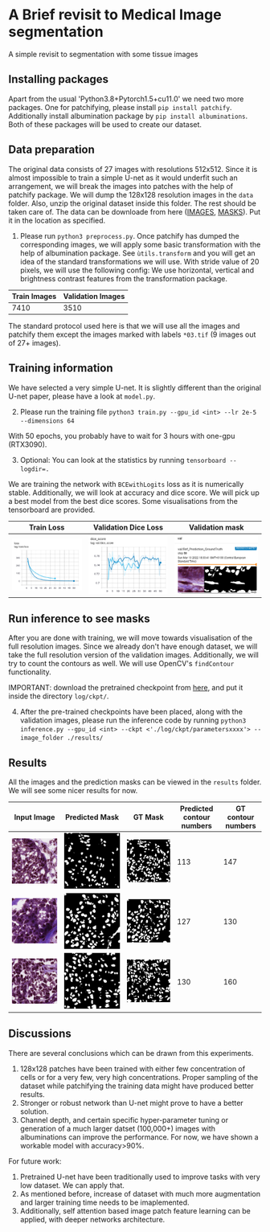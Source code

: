 # A Brief revisit to Medical Image segmentation
A simple revisit to segmentation with some tissue images

## Installing packages
Apart from the usual 'Python3.8+Pytorch1.5+cu11.0' we need two more packages. One for patchifying, please install `pip install patchify`. Additionally install albumination package by `pip install albuminations`. Both of these packages will be used to create our dataset. 

## Data preparation
The original data consists of 27 images with resolutions 512x512. Since it is almost impossible to train a simple U-net as it would underfit such an arrangement, we will break the images into patches with the help of patchify package. We will dump the 128x128 resolution images in the `data` folder. Also, unzip the original dataset inside this folder. The rest should be taken care of. The data can be downloade from here ([IMAGES](https://1drv.ms/u/s!AvcSUk4cS8jDl05GE9eEA5Wl8kSl?e=bO0wwM), [MASKS](https://1drv.ms/u/s!AvcSUk4cS8jDl02rx3obn3RmpYKW?e=XdB2FI)). Put it in the location as specified. 
1. Please run `python3 preprocess.py`.
Once patchify has dumped the corresponding images, we will apply some basic transformation with the help of albumination package. See `ùtils.transform` and you will get an idea of the standard transformations we will use. With stride value of 20 pixels, we will use the following config:
We use horizontal, vertical and brightness contrast features from the transformation package.

Train Images|Validation Images|
--- |--- |
7410 |3510 |

The standard protocol used here is that we will use all the images and patchify them except the images marked with labels `*03.tif` (9 images out of 27+ images).

## Training information
We have selected a very simple U-net. It is slightly different than the original U-net paper, please have a look at `model.py`. 

2. Please run the training file `python3 train.py --gpu_id <int> --lr 2e-5 --dimensions 64`

With 50 epochs, you probably have to wait for 3 hours with one-gpu (RTX3090). 

3. Optional: You can look at the statistics by running `tensorboard --logdir=.`

We are training the network with `BCEwithLogits` loss as it is numerically stable. Additionally, we will look at accuracy and dice score. We will pick up a best model from the best dice scores. Some visualisations from the tensorboard are provided. 

Train Loss|Validation Dice Loss| Validation mask |
--- |--- |--- |
![alt text](https://github.com/aribryan/segmentation_revisit/blob/main/images/training_segmentation.png) |![alt text](https://github.com/aribryan/segmentation_revisit/blob/main/images/val_dice.png)|![alt text](https://github.com/aribryan/segmentation_revisit/blob/main/images/tensorboard_crop.png)|

## Run inference to see masks
After you are done with training, we will move towards visualisation of the full resolution images. Since we already don't have enough dataset, we will take the full resolution version of the validation images. Additionally, we will try to count the contours as well. We will use OpenCV's `findContour` functionality.

IMPORTANT: download the pretrained checkpoint from [here](https://1drv.ms/u/s!AvcSUk4cS8jDmAiySnjU_1R485pj?e=qHkcQa), and put it inside the directory `log/ckpt/`.

4. After the pre-trained checkpoints have been placed, along with the validation images, please run the inference code by running `python3 inference.py --gpu_id <int> --ckpt <'./log/ckpt/parametersxxxx'> --image_folder ./results/`

## Results
All the images and the prediction masks can be viewed in the `results` folder. We will see some nicer results for now. 

Input Image|Predicted Mask|GT Mask |Predicted contour numbers|GT contour numbers|
--- |--- |--- |--- |--- |
![alt text](https://github.com/aribryan/segmentation_revisit/blob/main/results/gb_1.0.png) |![alt text](https://github.com/aribryan/segmentation_revisit/blob/main/results/prediction_1.0.png)|![alt text](https://github.com/aribryan/segmentation_revisit/blob/main/results/gt_1.0.png)| 113| 147|
![alt text](https://github.com/aribryan/segmentation_revisit/blob/main/results/gb_4.0.png) |![alt text](https://github.com/aribryan/segmentation_revisit/blob/main/results/prediction_4.0.png)|![alt text](https://github.com/aribryan/segmentation_revisit/blob/main/results/gt_4.0.png)| 127| 130|
![alt text](https://github.com/aribryan/segmentation_revisit/blob/main/results/gb_5.0.png) |![alt text](https://github.com/aribryan/segmentation_revisit/blob/main/results/prediction_5.0.png)|![alt text](https://github.com/aribryan/segmentation_revisit/blob/main/results/gt_5.0.png)| 130| 160|

## Discussions
There are several conclusions which can be drawn from this experiments. 
1. 128x128 patches have been trained with either few concentration of cells or for a very few, very high concentrations. Proper sampling of the dataset while patchifying the training data might have produced better results.
2. Stronger or robust network than U-net might prove to have a better solution. 
3. Channel depth, and certain specific hyper-parameter tuning or generation of a much larger datset (100,000+) images with albuminations can improve the performance. For now, we have shown a workable model with accuracy>90%. 

For future work:
1. Pretrained U-net have been traditionally used to improve tasks with very low dataset. We can apply that.
2. As mentioned before, increase of dataset with much more augmentation and larger training time needs to be imaplemented.
3. Additionally, self attention based image patch feature learning can be applied, with deeper networks architecture. 
